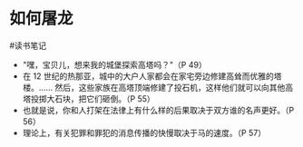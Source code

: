 # 如何屠龙

#读书笔记 

- "嘿，宝贝儿，想来我的城堡探索高塔吗？"（P 49）
- 在 12 世纪的热那亚，城中的大户人家都会在家宅旁边修建高耸而优雅的塔楼。...... 然后，这些家族在高塔顶端修建了投石机，这样他们就可以向其他高塔投掷大石块，把它们砸倒。（P 55）
- 也就是说，你和人打架在法律上有什么样的后果取决于双方谁的名声更好。（P 56）
- 理论上，有关犯罪和罪犯的消息传播的快慢取决于马的速度。（P 57）



